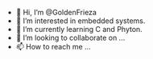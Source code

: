 - 👋 Hi, I’m @GoldenFrieza
- 👀 I’m interested in embedded systems.
- 🌱 I’m currently learning C and Phyton.
- 💞️ I’m looking to collaborate on ...
- 📫 How to reach me ...

<!---
GoldenFrieza/GoldenFrieza is a ✨ special ✨ repository because its `README.md` (this file) appears on your GitHub profile.
You can click the Preview link to take a look at your changes.
--->
